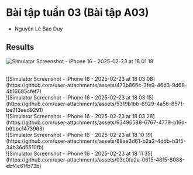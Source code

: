 # Bài tập tuần 03 (Bài tập A03)
- Nguyễn Lê Bảo Duy

## Results
![Simulator Screenshot - iPhone 16 - 2025-02-23 at 18 01 18](https://github.com/user-attachments/assets/6258c254-aabd-4fe8-aff2-9eeadb3fef36)

</br>
![Simulator Screenshot - iPhone 16 - 2025-02-23 at 18 03 08](https://github.com/user-attachments/assets/473b866c-3fe9-46d3-9d68-4b16685cfef7)

</br>
![Simulator Screenshot - iPhone 16 - 2025-02-23 at 18 03 15](https://github.com/user-attachments/assets/5319b1bb-6929-4a56-8571-be213eed9291)

</br>
![Simulator Screenshot - iPhone 16 - 2025-02-23 at 18 03 28](https://github.com/user-attachments/assets/93496588-6767-4779-b16d-b9bbc1473963)

</br>
![Simulator Screenshot - iPhone 16 - 2025-02-23 at 18 10 19](https://github.com/user-attachments/assets/88ae3d61-b2a2-4ddb-b3f5-34b36d6510fb)

</br>
![Simulator Screenshot - iPhone 16 - 2025-02-23 at 18 11 35](https://github.com/user-attachments/assets/03c0fa2a-0615-48f5-8088-ebf4c61fb73b)

</br>
